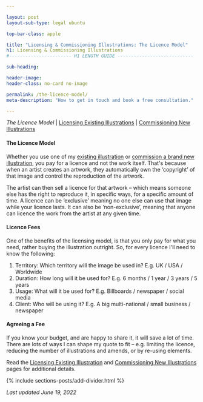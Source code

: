 ```yaml
---

layout: post
layout-sub-type: legal ubuntu

top-bar-class: apple

title: "Licensing & Commissioning Illustrations: The Licence Model"
h1: Licensing & Commissioning Illustrations
#----------------------- H1 LENGTH GUIDE ----------------------------

sub-heading:

header-image:
header-class: no-card no-image

permalink: /the-licence-model/
meta-description: "How to get in touch and book a free consultation."

---
```







<div><p class="breadcrumb smallest"><em>The Licence Model</em> | <a href="/how-to-licence-existing-illustrations/">Licensing Existing Illustrations</a> | <a href="/how-to-commission-new-illustrations/">Commissioning New Illustrations</a></p></div>



#### The Licence Model


Whether you use one of my <a href="/how-to-licence-existing-illustrations/">existing illustration</a> or <a href="/how-to-commission-new-illustrations/">commission a brand new illustration</a>, you pay for a licence and not the work itself. That's because when an artist creates an artwork, they automatically own the ‘copyright’ of that image and control the reproduction of the artwork.

The artist can then sell a licence for that artwork – which means someone else has the right to reproduce it, in specific ways, for a specific amount of time. A licence can be ‘exclusive’ meaning no one else can use that image while your licence lasts. It can also be ‘non-exclusive’, meaning that anyone can licence the work from the artist at any given time.



#### Licence Fees


One of the benefits of the licensing model, is that you only pay for what you need, rather buying the illustration outright. So, for every licence I'll need to know the following:


1. Territory: Which territory will the image be used in? E.g. UK / USA / Worldwide
2. Duration: How long will it be used for? E.g. 6 months / 1 year / 3 years / 5 years
3. Usage: What will it be used for? E.g. Billboards / newspaper / social media
4. Client: Who will be using it? E.g. A big multi-national / small business / newspaper




#### Agreeing a Fee


If you know your budget, and are happy to share it, it will save a lot of time. There are lots of ways I can shape my quote to fit – e.g. limiting the licence, reducing the number of illustrations and amends, or by re-using elements.

Read the <a href="/how-to-licence-existing-illustrations/">Licensing Existing Illustration</a> and <a href="/how-to-commission-new-illustrations/">Commissioning New Illustrations</a> pages for additional details.



<!-- DIVIDER  -->
{% include sections-posts/add-divider.html %}

*Last updated June 19, 2022*
 






